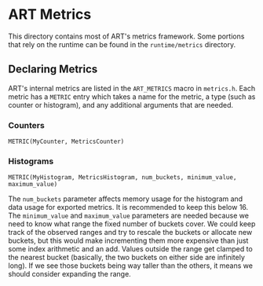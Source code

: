 # ART Metrics

This directory contains most of ART's metrics framework. Some portions that
rely on the runtime can be found in the `runtime/metrics` directory.

## Declaring Metrics

ART's internal metrics are listed in the `ART_METRICS` macro in `metrics.h`.
Each metric has a `METRIC` entry which takes a name for the metric, a type
 (such as counter or histogram), and any additional arguments that are needed.

### Counters

    METRIC(MyCounter, MetricsCounter)

### Histograms

    METRIC(MyHistogram, MetricsHistogram, num_buckets, minimum_value, maximum_value)

The `num_buckets` parameter affects memory usage for the histogram and data
usage for exported metrics. It is recommended to keep this below 16. The
`minimum_value` and `maximum_value` parameters are needed because we need to
know what range the fixed number of buckets cover. We could keep track of the
observed ranges and try to rescale the buckets or allocate new buckets, but
this would make incrementing them more expensive than just some index
arithmetic and an add. Values outside the range get clamped to the nearest
bucket (basically, the two buckets on either side are infinitely long). If we
see those buckets being way taller than the others, it means we should consider
expanding the range.
